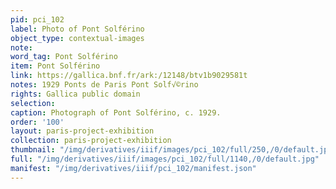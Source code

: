 ```yaml
---
pid: pci_102
label: Photo of Pont Solférino
object_type: contextual-images
note: 
word_tag: Pont Solférino
item: Pont Solférino
link: https://gallica.bnf.fr/ark:/12148/btv1b9029581t
notes: 1929 Ponts de Paris Pont Solf√©rino
rights: Gallica public domain
selection: 
caption: Photograph of Pont Solférino, c. 1929.
order: '100'
layout: paris-project-exhibition
collection: paris-project-exhibition
thumbnail: "/img/derivatives/iiif/images/pci_102/full/250,/0/default.jpg"
full: "/img/derivatives/iiif/images/pci_102/full/1140,/0/default.jpg"
manifest: "/img/derivatives/iiif/pci_102/manifest.json"
---
```

